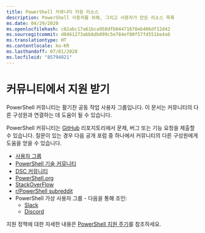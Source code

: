 ```yaml
---
title: PowerShell 커뮤니티 지원 리소스
description: PowerShell 사용자를 위해, 그리고 사용자가 만든 리소스 목록
ms.date: 04/29/2020
ms.openlocfilehash: c82abc17a61bca958dfb04471678eb406df12d42
ms.sourcegitcommit: d0461273abb6db099c5e784ef00f57fd551be4a6
ms.translationtype: HT
ms.contentlocale: ko-KR
ms.lasthandoff: 07/01/2020
ms.locfileid: "85794821"
---
```

# <a name="getting-support-from-the-community"></a>커뮤니티에서 지원 받기

PowerShell 커뮤니티는 활기찬 공동 작업 사용자 그룹입니다. 이 문서는 커뮤니티의 다른 구성원과 연결하는 데 도움이 될 수 있습니다.

PowerShell 커뮤니티는 [GitHub](https://github.com/powershell/powershell/issues) 리포지토리에서 문제, 버그 또는 기능 요청을 제출할 수 있습니다. 질문이 있는 경우 다음 공개 포럼 중 하나에서 커뮤니티의 다른 구성원에게 도움을 얻을 수 있습니다.

- [사용자 그룹](https://aka.ms/psusergroup)
- [PowerShell 기술 커뮤니티](https://techcommunity.microsoft.com/t5/PowerShell/ct-p/WindowsPowerShell)
- [DSC 커뮤니티](https://dsccommunity.org/)
- [PowerShell.org](https://powershell.org/)
- [StackOverFlow](https://stackoverflow.com/questions/tagged/powershell)
- [r/PowerShell subreddit](https://www.reddit.com/r/PowerShell/)
- PowerShell 가상 사용자 그룹 - 다음을 통해 조인:
  - [Slack](https://aka.ms/psslack)
  - [Discord](https://aka.ms/psdiscord)

지원 정책에 대한 자세한 내용은 [PowerShell 지원 주기](/powershell/scripting/powershell-support-lifecycle)를 참조하세요.
